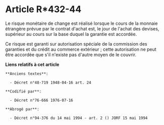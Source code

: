 # Article R*432-44

Le risque monétaire de change est réalisé lorsque le cours de la monnaie étrangère prévue par le contrat d'achat est, le jour
de l'achat des devises, supérieur au cours sur la base duquel la garantie est accordée.

Ce risque est garanti sur autorisation spéciale de la commission des garanties et du crédit au commerce extérieur ; cette
autorisation ne peut être accordée que s'il n'existe pas d'autre moyen de le couvrir.

**Liens relatifs à cet article**

	**Anciens textes**:

	  - Décret n°48-719 1948-04-16 art. 24

	**Codifié par**:

	  - Décret n°76-666 1976-07-16

	**Abrogé par**:

	  - Décret n°94-376 du 14 mai 1994 - art. 2 () JORF 15 mai 1994
